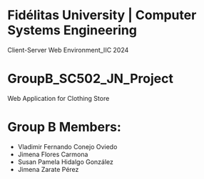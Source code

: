 # Fidélitas University | Computer Systems Engineering
Client-Server Web Environment_IIC 2024

# GroupB_SC502_JN_Project
Web Application for Clothing Store

# Group B Members:
- Vladimir Fernando Conejo Oviedo 
- Jimena Flores Carmona
- Susan Pamela Hidalgo González
- Jimena Zarate Pérez

